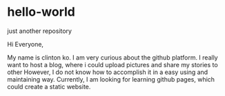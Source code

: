 # hello-world
just another repository

Hi Everyone,

My name is clinton ko. I am very curious about the github platform. 
I really want to host a blog, where i could upload pictures and share my stories to other
However, I do not know how to accomplish it in a easy using and maintaining way.
Currently, I am looking for learning github pages, which could create a static website.
